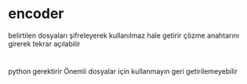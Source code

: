 # encoder

belirtilen dosyaları şifreleyerek kullanılmaz hale getirir çözme anahtarını girerek tekrar açılabilir

#
python gerektirir
Önemli dosyalar için kullanmayın geri getirilemeyebilir
